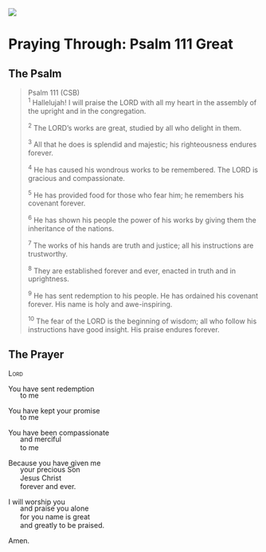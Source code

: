 <img class="intro-right" src="/images/art-paris-psalter.jpg">

<style>
  li {list-style-type: none;}
  p + ul {
    margin-top: -18px;
}
</style>

# Praying Through: Psalm 111 Great

## The Psalm

>Psalm 111 (CSB)  
><sup>1</sup> Hallelujah! I will praise the LORD with all my heart in the assembly of the upright and in the congregation. 
>
><sup>2</sup> The LORD’s works are great, studied by all who delight in them. 
>
><sup>3</sup> All that he does is splendid and majestic; his righteousness endures forever. 
>
><sup>4</sup> He has caused his wondrous works to be remembered. The LORD is gracious and compassionate. 
>
><sup>5</sup> He has provided food for those who fear him; he remembers his covenant forever. 
>
><sup>6</sup> He has shown his people the power of his works by giving them the inheritance of the nations. 
>
><sup>7</sup> The works of his hands are truth and justice; all his instructions are trustworthy. 
>
><sup>8</sup> They are established forever and ever, enacted in truth and in uprightness. 
>
><sup>9</sup> He has sent redemption to his people. He has ordained his covenant forever. His name is holy and awe-inspiring. 
>
><sup>10</sup> The fear of the LORD is the beginning of wisdom; all who follow his instructions have good insight. His praise endures forever.

## The Prayer

<div style="font-variant: small-caps;">
Lord
</div>

You have sent redemption
* to me

You have kept your promise
* to me

You have been compassionate
* and merciful
* to me

Because you have given me
* your precious Son
* Jesus Christ
* forever and ever.

I will worship you
* and praise you alone
* for you name is great
* and greatly to be praised.

Amen.
